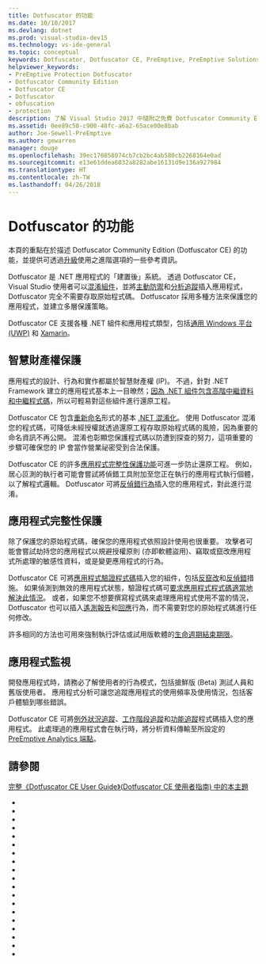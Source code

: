 ```yaml
---
title: Dotfuscator 的功能
ms.date: 10/10/2017
ms.devlang: dotnet
ms.prod: visual-studio-dev15
ms.technology: vs-ide-general
ms.topic: conceptual
keywords: Dotfuscator, Dotfuscator CE, PreEmptive, PreEmptive Solutions, PreEmptive Protection, 保護, Community Edition, 混淆, .NET, 免費, Visual Studio 2017
helpviewer_keywords:
- PreEmptive Protection Dotfuscator
- Dotfuscator Community Edition
- Dotfuscator CE
- Dotfuscator
- obfuscation
- protection
description: 了解 Visual Studio 2017 中隨附之免費 Dotfuscator Community Edition 的功能。
ms.assetid: 0ee89c58-c900-48fc-a6a2-65ace00e8bab
author: Joe-Sewell-PreEmptive
ms.author: gewarren
manager: douge
ms.openlocfilehash: 39ec170858074cb7cb2bc4ab580cb2268164e0ad
ms.sourcegitcommit: e13e61ddea6032a8282abe16131d9e136a927984
ms.translationtype: HT
ms.contentlocale: zh-TW
ms.lasthandoff: 04/26/2018
---
```

# <a name="capabilities-of-dotfuscator"></a>Dotfuscator 的功能

本頁的重點在於描述 Dotfuscator Community Edition (Dotfuscator CE) 的功能，並提供可透過[升級][upgrades]使用之進階選項的一些參考資訊。

Dotfuscator 是 .NET 應用程式的「建置後」系統。
透過 Dotfuscator CE，Visual Studio 使用者可以[混淆組件][obfuscation]，並將[主動防禦][checks]和[分析追蹤][analytics]插入應用程式，Dotfuscator 完全不需要存取原始程式碼。
Dotfuscator 採用多種方法來保護您的應用程式，並建立多層保護策略。

Dotfuscator CE 支援各種 .NET 組件和應用程式類型，包括[通用 Windows 平台 (UWP)][uwp] 和 [Xamarin][xamarin]。

## <a name="intellectual-property-protection"></a>智慧財產權保護

應用程式的設計、行為和實作都屬於智慧財產權 (IP)。
不過，針對 .NET Framework 建立的應用程式基本上一目暸然；[因為 .NET 組件包含高階中繼資料和中繼程式碼][assemblies]，所以可輕易對這些組件進行還原工程。

Dotfuscator CE 包含[重新命名][renaming]形式的基本 [.NET 混淆化][obfuscation]。
使用 Dotfuscator 混淆您的程式碼，可降低未經授權就透過還原工程存取原始程式碼的風險，因為重要的命名資訊不再公開。
混淆也彰顯您保護程式碼以防遭到探查的努力，這項重要的步驟可確保您的 IP 會當作營業祕密受到合法保護。

Dotfuscator CE 的許多[應用程式完整性保護功能](#application-integrity-protection)可進一步防止還原工程。
例如，居心叵測的執行者可能會嘗試將偵錯工具附加至您正在執行的應用程式執行個體，以了解程式邏輯。
Dotfuscator 可將[反偵錯行為][debug]插入您的應用程式，對此進行混淆。

## <a name="application-integrity-protection"></a>應用程式完整性保護

除了保護您的原始程式碼，確保您的應用程式依照設計使用也很重要。
攻擊者可能會嘗試劫持您的應用程式以規避授權原則 (亦即軟體盜用)、竊取或竄改應用程式所處理的敏感性資料，或是變更應用程式的行為。

Dotfuscator CE 可將[應用程式驗證程式碼][checks]插入您的組件，包括[反竄改][tamper]和[反偵錯][debug]措施。
如果偵測到無效的應用程式狀態，驗證程式碼可[要求應用程式程式碼適當地解決此情況][check-app]。
或者，如果您不想要撰寫程式碼來處理應用程式使用不當的情況，Dotfuscator 也可以插入[遙測報告][check-telemetry]和[回應][check-action]行為，而不需要對您的原始程式碼進行任何修改。

許多相同的方法也可用來強制執行評估或試用版軟體的[生命週期結束期限][shelflife]。

## <a name="application-monitoring"></a>應用程式監視

開發應用程式時，請務必了解使用者的行為模式，包括搶鮮版 (Beta) 測試人員和舊版使用者。
應用程式分析可讓您追蹤應用程式的使用頻率及使用情況，包括客戶體驗到哪些錯誤。

Dotfuscator CE 可將[例外狀況追蹤][exceptions]、[工作階段追蹤][sessions]和[功能追蹤][features]程式碼插入您的應用程式。
此處理過的應用程式會在執行時，將分析資料傳輸至所設定的 [PreEmptive Analytics 端點][endpoints]。

## <a name="see-also"></a>請參閱

[完整《Dotfuscator CE User Guide》(Dotfuscator CE 使用者指南) 中的本主題][full]

<!-- Copyright © 2017 PreEmptive Solutions, LLC -->

- [assemblies]: https://docs.microsoft.com/en-us/dotnet/standard/assembly-format
- [uwp]: https://www.preemptive.com/blog/article/856-uwp-applications-in-dotfuscator-ce/91-dotfuscator-ce
- [xamarin]: https://www.preemptive.com/obfuscating-xamarin-with-dotfuscator

- [upgrades]: upgrades.md

- [obfuscation]: https://www.preemptive.com/dotfuscator/ce/docs/help/obfuscation_overview.html
- [renaming]: https://www.preemptive.com/dotfuscator/ce/docs/help/obfuscation_renaming.html

- [analytics]: https://www.preemptive.com/dotfuscator/ce/docs/help/instrumentation_overview.html
- [endpoints]: https://www.preemptive.com/dotfuscator/ce/docs/help/instrumentation_overview.html#endpoints

- [checks]: https://www.preemptive.com/dotfuscator/ce/docs/help/checks_overview.html
- [check-app]: https://www.preemptive.com/dotfuscator/ce/docs/help/checks_overview.html#app-notification
- [check-action]: https://www.preemptive.com/dotfuscator/ce/docs/help/checks_overview.html#action

- [tamper]: https://www.preemptive.com/dotfuscator/ce/docs/help/checks_tamper.html
- [debug]: https://www.preemptive.com/dotfuscator/ce/docs/help/checks_debug.html
- [shelflife]: https://www.preemptive.com/dotfuscator/ce/docs/help/checks_shelflife.html
- [exceptions]: https://www.preemptive.com/dotfuscator/ce/docs/help/instrumentation_exceptions.html
- [sessions]: https://www.preemptive.com/dotfuscator/ce/docs/help/instrumentation_sessions.html
- [features]: https://www.preemptive.com/dotfuscator/ce/docs/help/instrumentation_features.html
- [check-telemetry]: https://www.preemptive.com/dotfuscator/ce/docs/help/instrumentation_checks.html

- [full]: https://www.preemptive.com/dotfuscator/ce/docs/help/intro_capabilities.html